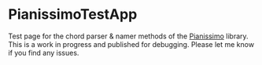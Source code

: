 # PianissimoTestApp

Test page for the chord parser & namer methods of the [Pianissimo](https://www.github.com/AtActionPark/Pianissimo) library. This is a work in progress and published for debugging. Please let me know if you find any issues.
